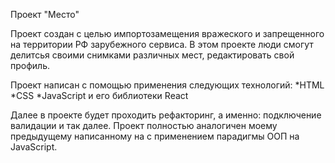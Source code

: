 Проект "Место"

Проект создан с целью импортозамещения вражеского и запрещенного на территории РФ зарубежного сервиса. В этом проекте люди смогут делитсья своими снимками различных мест, редактировать свой профиль.

Проект написан с помощью применения следующих технологий:
*HTML
*CSS
*JavaScript
и его библиотеки React

Далее в проекте будет проходить рефакторинг, а именно: подключение валидации и так далее.
Проект полностью аналогичен моему предыдущему написанному на с применением парадигмы ООП на JavaScript. 
